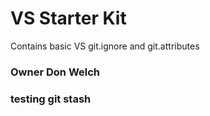 # VS Starter Kit

Contains basic VS git.ignore and git.attributes

### Owner Don Welch
### testing git stash
